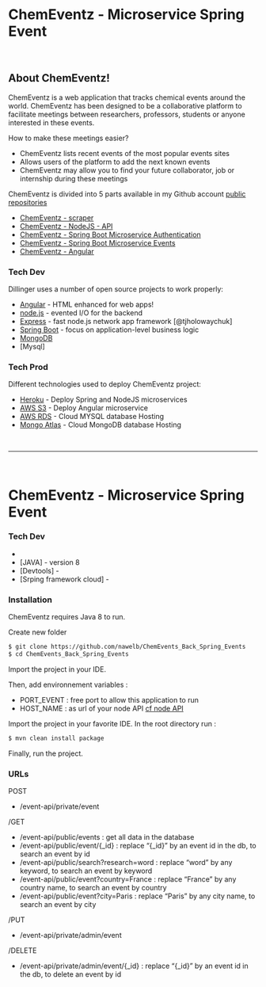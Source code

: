 # ChemEventz - Microservice Spring Event
&nbsp;
## About ChemEventz!

ChemEventz is a web application that tracks chemical events around the world. 
ChemEventz has been designed to be a collaborative platform to facilitate meetings between researchers, professors, students or anyone interested in these events.

How to make these meetings easier?
  - ChemEventz lists recent events of the most popular events sites
  - Allows users of the platform to add the next known events
  - ChemEventz may allow you to find your future collaborator, job or internship during these meetings


ChemEventz is divided into 5 parts available in my Github account  [public repositories][Git]
  - [ChemEventz - scraper][GitScrap]  
  - [ChemEventz - NodeJS - API][GitNodeJS] 
  - [ChemEventz - Spring Boot Microservice Authentication][GitSpringAuth]
  - [ChemEventz - Spring Boot Microservice Events][GitSpringEvents]
  - [ChemEventz - Angular][GitAngular]

  
### Tech Dev

Dillinger uses a number of open source projects to work properly:

* [Angular] - HTML enhanced for web apps!
* [node.js] - evented I/O for the backend
* [Express] - fast node.js network app framework [@tjholowaychuk]
* [Spring Boot] - focus on application-level business logic
* [MongoDB]
* [Mysql]

### Tech Prod

Different technologies used to deploy ChemEventz project:

* [Heroku] - Deploy Spring and NodeJS microservices
* [AWS S3] - Deploy Angular microservice
* [AWS RDS] - Cloud MYSQL database Hosting
* [Mongo Atlas] - Cloud MongoDB database Hosting

&nbsp;
______________________________________
&nbsp;
# ChemEventz - Microservice Spring Event

### Tech Dev
* [Spring Boot]: -kpoj 
* [JAVA] - version 8 
* [Devtools] - 
* [Srping framework cloud] - 



### Installation

ChemEventz requires Java 8 to run.

Create new folder

```sh
$ git clone https://github.com/nawelb/ChemEvents_Back_Spring_Events
$ cd ChemEvents_Back_Spring_Events
```
Import the project in your IDE.

Then, add environnement variables :
 - PORT_EVENT : free port to allow this application to run
 - HOST_NAME : as url of your node API [cf node API]
 
Import the project in your favorite IDE. In the root directory run :
```sh
$ mvn clean install package
```
Finally, run the project.

### URLs
POST

- /event-api/private/event

/GET
- /event-api/public/events : get all data in the database
- /event-api/public/event/{_id} : replace “{_id}” by an event id in the db, to search an event by id
- /event-api/public/search?research=word : replace “word” by any keyword, to search an event by keyword
- /event-api/public/event?country=France : replace “France” by any country name, to search an event by country
- /event-api/public/event?city=Paris : replace “Paris” by any city name, to search an event by city

/PUT

- /event-api/private/admin/event

/DELETE

- /event-api/private/admin/event/{_id} : replace “{_id}” by an event id in the db, to delete an event by id




[//]: # (These are reference links used in the body of this note and get stripped out when the markdown processor does its job. There is no need to format nicely because it shouldn't be seen. Thanks SO - http://stackoverflow.com/questions/4823468/store-comments-in-markdown-syntax)


  [Git]: <https://github.com/nawelb>
  [node.js]: <http://nodejs.org>
  [express]: <http://expressjs.com>
  [Angular]: <https://angular.io>
  [Heroku]: <https://heroku.com>
  [Spring Boot]: <https://spring.io/projects/spring-boot>
  [GitAngular]: <https://github.com/nawelb/ChemEvents_Front_Angular_Security>
  [GitSpringEvents]: <https://github.com/nawelb/ChemEvents_Back_Spring_Events>
  [GitSpringAuth]: <https://github.com/nawelb/ChemEvents_Back_Spring_Security>
  [GitNodeJS]: <https://github.com/nawelb/ChemEvents_Back_NodeJS>
  [cf node API]: <https://github.com/nawelb/ChemEvents_Back_NodeJS>
  [GitScrap]: <https://github.com/nawelb/ChemEvents_Scraper>
  [cf scraping project]: <https://github.com/nawelb/ChemEvents_Scraper>
  [AWS S3]: <https://docs.aws.amazon.com/AmazonS3/latest/dev/WebsiteHosting.html>
  [AWS RDS]: <https://aws.amazon.com/fr/rds/>
  [Mongo Atlas]: <https://www.mongodb.com/cloud/atlas>
  [MongoDB]: <https://www.mongodb.com/fr>
